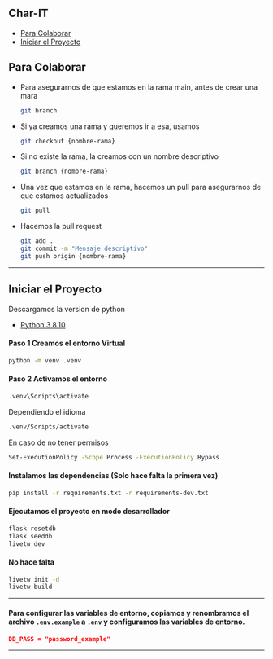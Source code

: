 ## Char-IT

- [Para Colaborar](#para-colaborar)
- [Iniciar el Proyecto](#iniciar-el-proyecto)

## Para Colaborar

- Para asegurarnos de que estamos en la rama main, antes de crear una mara
    ```bash
    git branch
    ```
- Si ya creamos una rama y queremos ir a esa, usamos
    ```bash
    git checkout {nombre-rama}
    ```
- Si no existe la rama, la creamos con un nombre descriptivo
    ```bash
    git branch {nombre-rama}
    ```
- Una vez que estamos en la rama, hacemos un pull para asegurarnos de que estamos actualizados
    ```bash
    git pull
    ```
- Hacemos la pull request
    ```bash
    git add .
    git commit -m "Mensaje descriptivo"
    git push origin {nombre-rama}
    ```

---

## Iniciar el Proyecto

Descargamos la version de python

- [Python 3.8.10](https://www.python.org/downloads/release/python-3810/)

#### Paso 1 Creamos el entorno Virtual
```bash
python -m venv .venv
```

#### Paso 2 Activamos el entorno
```bash
.venv\Scripts\activate
```

Dependiendo el idioma

```bash
.venv/Scripts/activate
```

En caso de no tener permisos
```bash
Set-ExecutionPolicy -Scope Process -ExecutionPolicy Bypass
```

#### Instalamos las dependencias (Solo hace falta la primera vez)

```bash
pip install -r requirements.txt -r requirements-dev.txt
```

#### Ejecutamos el proyecto en modo desarrollador

```bash
flask resetdb
flask seeddb
livetw dev
```

#### No hace falta

```bash
livetw init -d
livetw build
```

---

#### Para configurar las variables de entorno, copiamos y renombramos el archivo `.env.example` a `.env` y configuramos las variables de entorno.

```json
DB_PASS = "password_example"
```

---